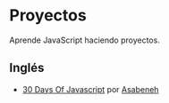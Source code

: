 # Proyectos
Aprende JavaScript haciendo proyectos.

## Inglés
- [30 Days Of Javascript](https://github.com/Asabeneh/30-Days-Of-JavaScript) por [Asabeneh](https://github.com/Asabeneh)
